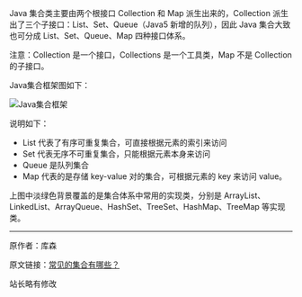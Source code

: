 Java 集合类主要由两个根接口 Collection 和 Map 派生出来的，Collection 派生出了三个子接口：List、Set、Queue（Java5 新增的队列），因此 Java 集合大致也可分成 List、Set、Queue、Map 四种接口体系。

注意：Collection 是一个接口，Collections 是一个工具类，Map 不是 Collection 的子接口。

Java集合框架图如下：

![Java集合框架](http://hunt-cdn.eyescode.top/content/26aac0d6-33cb-5b7b-1737-fd3f48f0fc67.png)

说明如下：
+ List 代表了有序可重复集合，可直接根据元素的索引来访问
+ Set 代表无序不可重复集合，只能根据元素本身来访问
+ Queue 是队列集合
+ Map 代表的是存储 key-value 对的集合，可根据元素的 key 来访问 value。

上图中淡绿色背景覆盖的是集合体系中常用的实现类，分别是 ArrayList、LinkedList、ArrayQueue、HashSet、TreeSet、HashMap、TreeMap 等实现类。

------
原作者：库森

原文链接：[常见的集合有哪些？](https://www.javalearn.cn/#/doc/Java%E9%9B%86%E5%90%88/%E9%9D%A2%E8%AF%95%E9%A2%98?id=_1-%e5%b8%b8%e8%a7%81%e7%9a%84%e9%9b%86%e5%90%88%e6%9c%89%e5%93%aa%e4%ba%9b%ef%bc%9f)

站长略有修改
